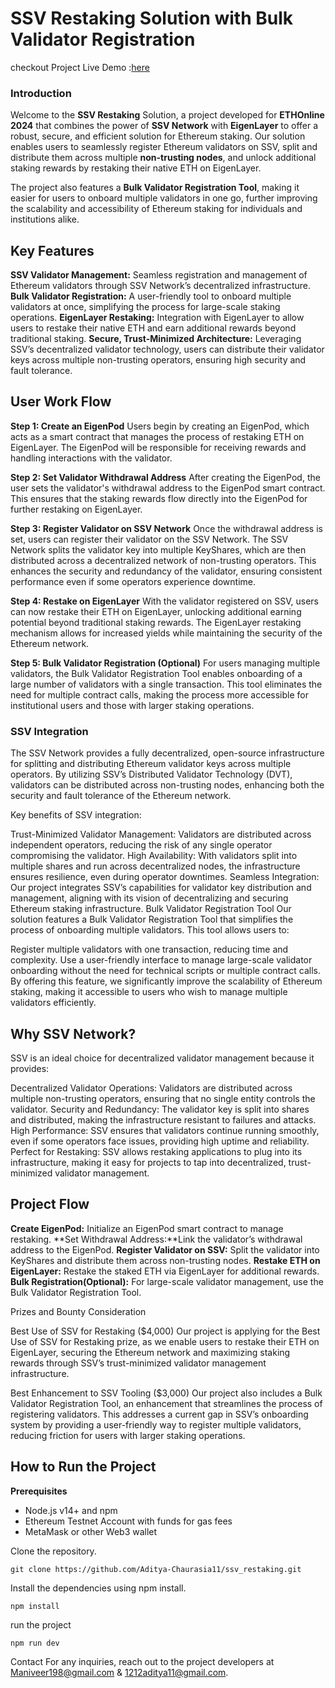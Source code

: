 
# **SSV Restaking Solution with Bulk Validator Registration**

checkout Project Live Demo :[here](https://ssv-restaking.vercel.app/)

### ****Introduction****
Welcome to the **SSV Restaking** Solution, a project developed for **ETHOnline 2024** that combines the power of **SSV Network** with **EigenLayer** to offer a robust, secure, and efficient solution for Ethereum staking. Our solution enables users to seamlessly register Ethereum validators on SSV, split and distribute them across multiple **non-trusting nodes**, and unlock additional staking rewards by restaking their native ETH on EigenLayer.

The project also features a **Bulk Validator Registration Tool**, making it easier for users to onboard multiple validators in one go, further improving the scalability and accessibility of Ethereum staking for individuals and institutions alike.

## Key Features 
**SSV Validator Management:** Seamless registration and management of Ethereum validators through SSV Network’s decentralized infrastructure.
**Bulk Validator Registration:** A user-friendly tool to onboard multiple validators at once, simplifying the process for large-scale staking operations.
**EigenLayer Restaking:** Integration with EigenLayer to allow users to restake their native ETH and earn additional rewards beyond traditional staking.
**Secure, Trust-Minimized Architecture:** Leveraging SSV’s decentralized validator technology, users can distribute their validator keys across multiple non-trusting operators, ensuring high security and fault tolerance.

## User Work Flow
**Step 1: Create an EigenPod**
Users begin by creating an EigenPod, which acts as a smart contract that manages the process of restaking ETH on EigenLayer. The EigenPod will be responsible for receiving rewards and handling interactions with the validator.

**Step 2: Set Validator Withdrawal Address**
After creating the EigenPod, the user sets the validator's withdrawal address to the EigenPod smart contract. This ensures that the staking rewards flow directly into the EigenPod for further restaking on EigenLayer.

**Step 3: Register Validator on SSV Network**
Once the withdrawal address is set, users can register their validator on the SSV Network. The SSV Network splits the validator key into multiple KeyShares, which are then distributed across a decentralized network of non-trusting operators. This enhances the security and redundancy of the validator, ensuring consistent performance even if some operators experience downtime.

**Step 4: Restake on EigenLayer**
With the validator registered on SSV, users can now restake their ETH on EigenLayer, unlocking additional earning potential beyond traditional staking rewards. The EigenLayer restaking mechanism allows for increased yields while maintaining the security of the Ethereum network.

**Step 5: Bulk Validator Registration (Optional)**
For users managing multiple validators, the Bulk Validator Registration Tool enables onboarding of a large number of validators with a single transaction. This tool eliminates the need for multiple contract calls, making the process more accessible for institutional users and those with larger staking operations.

### SSV Integration
The SSV Network provides a fully decentralized, open-source infrastructure for splitting and distributing Ethereum validator keys across multiple operators. By utilizing SSV’s Distributed Validator Technology (DVT), validators can be distributed across non-trusting nodes, enhancing both the security and fault tolerance of the Ethereum network.

Key benefits of SSV integration:

Trust-Minimized Validator Management: Validators are distributed across independent operators, reducing the risk of any single operator compromising the validator.
High Availability: With validators split into multiple shares and run across decentralized nodes, the infrastructure ensures resilience, even during operator downtimes.
Seamless Integration: Our project integrates SSV’s capabilities for validator key distribution and management, aligning with its vision of decentralizing and securing Ethereum staking infrastructure.
Bulk Validator Registration Tool
Our solution features a Bulk Validator Registration Tool that simplifies the process of onboarding multiple validators. This tool allows users to:

Register multiple validators with one transaction, reducing time and complexity.
Use a user-friendly interface to manage large-scale validator onboarding without the need for technical scripts or multiple contract calls.
By offering this feature, we significantly improve the scalability of Ethereum staking, making it accessible to users who wish to manage multiple validators efficiently.

## Why SSV Network?
SSV is an ideal choice for decentralized validator management because it provides:

Decentralized Validator Operations: Validators are distributed across multiple non-trusting operators, ensuring that no single entity controls the validator.
Security and Redundancy: The validator key is split into shares and distributed, making the infrastructure resistant to failures and attacks.
High Performance: SSV ensures that validators continue running smoothly, even if some operators face issues, providing high uptime and reliability.
Perfect for Restaking: SSV allows restaking applications to plug into its infrastructure, making it easy for projects to tap into decentralized, trust-minimized validator management.

## Project Flow
**Create EigenPod:** Initialize an EigenPod smart contract to manage restaking.
**Set Withdrawal Address:**Link the validator’s withdrawal address to the EigenPod.
**Register Validator on SSV:** Split the validator into KeyShares and distribute them across non-trusting nodes.
**Restake ETH on EigenLayer:** Restake the staked ETH via EigenLayer for additional rewards.
**Bulk Registration(Optional):** For large-scale validator management, use the Bulk Validator Registration Tool.

Prizes and Bounty Consideration

Best Use of SSV for Restaking ($4,000)
Our project is applying for the Best Use of SSV for Restaking prize, as we enable users to restake their ETH on EigenLayer, securing the Ethereum network and maximizing staking rewards through SSV’s trust-minimized validator management infrastructure.

Best Enhancement to SSV Tooling ($3,000)
Our project also includes a Bulk Validator Registration Tool, an enhancement that streamlines the process of registering validators. This addresses a current gap in SSV’s onboarding system by providing a user-friendly way to register multiple validators, reducing friction for users with larger staking operations.

## How to Run the Project
**Prerequisites**
* Node.js v14+ and npm
* Ethereum Testnet Account with funds for gas fees
* MetaMask or other Web3 wallet

Clone the repository.
``` 
git clone https://github.com/Aditya-Chaurasia11/ssv_restaking.git
```
Install the dependencies using npm install.
``` 
npm install
```
run the project 
```
npm run dev
```

Contact
For any inquiries, reach out to the project developers at [Maniveer198@gmail.com](mailto:Maniveer198@gmail.com) & [1212aditya11@gmail.com](mailto:1212aditya11@gmail.com).
